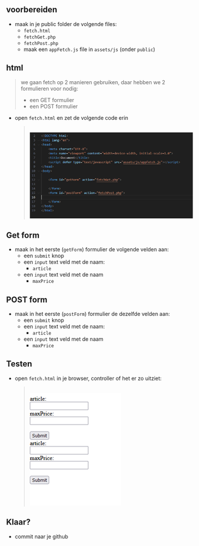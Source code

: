 
## voorbereiden

- maak in je public folder de volgende files:
    - `fetch.html`
    - `fetchGet.php`
    - `fetchPost.php`
    - maak een `appFetch.js` file in `assets/js` (onder `public`)
    
## html

> we gaan fetch op 2 manieren gebruiken, daar hebben we 2 formulieren voor nodig:
> - een GET formulier
> - een POST formulier

- open `fetch.html` en zet de volgende code erin
    > </br>![](img/fetchhtml.PNG)

## Get form

- maak in het eerste (`getForm`) formulier de volgende velden aan:
    - een `submit` knop
    - een `input` text veld met de naam:
        - `article`
    - een `input` text veld met de naam
        - `maxPrice`

## POST form

- maak in het eerste (`postForm`) formulier de dezelfde velden aan:
    - een `submit` knop
    - een `input` text veld met de naam:
        - `article`
    - een `input` text veld met de naam
        - `maxPrice`

## Testen

- open `fetch.html` in je browser, controller of het er zo uitziet:
    > </br>![](img/html.PNG)


 ## Klaar?
- commit naar je github